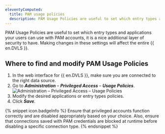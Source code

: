 ```yaml
---
eleventyComputed:
  title: PAM usage policies
  description: PAM Usage Policies are useful to set which entry types and applications your users can use with PAM accounts.
---
```

PAM Usage Policies are useful to set which entry types and applications your users can use with PAM accounts, it is a nice additional layer of security to have. Making changes in these settings will affect the entire {{ en.DVLS }}.

## Where to find and modify PAM Usage Policies
1. In the web interface for {{ en.DVLS }}, make sure you are connected to the right data source.
1. Go to ***Administration*** – ***Privileged Access*** – ***Usage Policies***.  
![Administration – Privileged Access – Usage Policies](https://webdevolutions.azureedge.net/docs/en/kb/KB0159.png)
1. Modify the desired applications or entry types policies.
1. Click ***Save***.

{% snippet icon.badgeInfo %}
Ensure that privileged accounts function correctly and are disabled appropriately based on your choice. Also, ensure that connections saved with PAM credentials are blocked at runtime before disabling a specific connection type.
{% endsnippet %}
